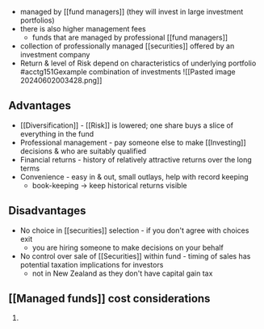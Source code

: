 - managed by [[fund managers]] (they will invest in large investment portfolios)
- there is also higher management fees
	- funds that are managed by professional [[fund managers]]
- collection of professionally managed [[securities]] offered by an investment company
- Return & level of Risk depend on characteristics of underlying portfolio #acctg151Gexample combination of investments
![[Pasted image 20240602003428.png]]
## Advantages
- [[Diversification]] - [[Risk]] is lowered; one share buys a slice of everything in the fund
- Professional management - pay someone else to make [[Investing]] decisions & who are suitably qualified
- Financial returns - history of relatively attractive returns over the long terms
- Convenience - easy in & out, small outlays, help with record keeping
	- book-keeping $\rightarrow$ keep historical returns visible
## Disadvantages
- No choice in [[securities]] selection - if you don't agree with choices exit
	- you are hiring someone to make decisions on your behalf
- No control over sale of [[Securities]] within fund - timing of sales has potential taxation implications for investors
	- not in New Zealand as they don't have capital gain tax
## [[Managed funds]] cost considerations
1. 
